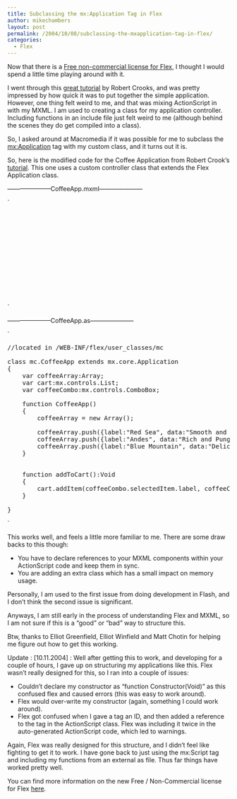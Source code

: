 ```yaml
---
title: Subclassing the mx:Application Tag in Flex
author: mikechambers
layout: post
permalink: /2004/10/08/subclassing-the-mxapplication-tag-in-flex/
categories:
  - Flex
---
```



Now that there is a [Free non-commercial license for Flex][1], I thought I would spend a little time playing around with it.

I went through this [great tutorial][2] by Robert Crooks, and was pretty impressed by how quick it was to put together the simple application. However, one thing felt weird to me, and that was mixing ActionScript in with my MXML. I am used to creating a class for my application controller. Including functions in an include file just felt weird to me (although behind the scenes they do get compiled into a class).

So, I asked around at Macromedia if it was possible for me to subclass the <mx:Application> tag with my custom class, and it turns out it is.

So, here is the modified code for the Coffee Application from Robert Crook&#8217;s [tutorial][2]. This one uses a custom controller class that extends the Flex Application class.

<!--more-->

&#8212;&#8212;&#8212;&#8212;&#8212;&#8212;&#8212;CoffeeApp.mxml&#8212;&#8212;&#8212;&#8212;&#8212;&#8212;&#8212;

`
<pre>
<?xml version="1.0"?>

<mc:CoffeeApp xmlns:mc="mc.*" xmlns:mx="http://www.macromedia.com/2003/mxml">
							
	<mx:Panel title="My First Flex App">
		<mx:Label text="Coffee Blends" />
		<mx:ComboBox id="coffeeCombo" dataProvider="{coffeeArray}" />
		<mx:Text text="Description: {coffeeCombo.selectedItem.data}" width="100%" />
		<mx:Button label="Add to Cart" click="addToCart()" />
		<mx:List id="cart" />
	</mx:Panel>
	
</mc:CoffeeApp></pre>
<p>`

&#8212;&#8212;&#8212;&#8212;&#8212;&#8212;&#8212;CoffeeApp.as&#8212;&#8212;&#8212;&#8212;&#8212;&#8212;&#8212;

`
<pre>
//located in /WEB-INF/flex/user_classes/mc

class mc.CoffeeApp extends mx.core.Application 
{
	var coffeeArray:Array;
	var cart:mx.controls.List;
	var coffeeCombo:mx.controls.ComboBox;

	function CoffeeApp() 
	{
		coffeeArray = new Array();
		
		coffeeArray.push({label:"Red Sea", data:"Smooth and Fragrant"});
		coffeeArray.push({label:"Andes", data:"Rich and Pungent"});
		coffeeArray.push({label:"Blue Mountain", data:"Delicate and Refined"});		
	}	


	function addToCart():Void
	{
		cart.addItem(coffeeCombo.selectedItem.label, coffeeCombo.selectedItem.data);
	}	

}
</pre>
<p>`

This works well, and feels a little more familiar to me. There are some draw backs to this though:

*   You have to declare references to your MXML components within your ActionScript code and keep them in sync.
*   You are adding an extra class which has a small impact on memory usage.

Personally, I am used to the first issue from doing development in Flash, and I don&#8217;t think the second issue is significant.

Anyways, I am still early in the process of understanding Flex and MXML, so I am not sure if this is a &#8220;good&#8221; or &#8220;bad&#8221; way to structure this.

Btw, thanks to Elliot Greenfield, Elliot Winfield and Matt Chotin for helping me figure out how to get this working.

Update : [10.11.2004] : Well after getting this to work, and developing for a couple of hours, I gave up on structuring my applications like this. Flex wasn&#8217;t really designed for this, so I ran into a couple of issues:

*   Couldn&#8217;t declare my constructor as &#8220;function Constructor(Void)&#8221; as this confused flex and caused errors (this was easy to work around).
*   Flex would over-write my constructor (again, something I could work around).
*   Flex got confused when I gave a tag an ID, and then added a reference to the tag in the ActionScript class. Flex was including it twice in the auto-generated ActionScript code, which led to warnings.

Again, Flex was really designed for this structure, and I didn&#8217;t feel like fighting to get it to work. I have gone back to just using the mx:Script tag and including my functions from an external as file. Thus far things have worked pretty well.

You can find more information on the new Free / Non-Commercial license for Flex [here][1].

 [1]: http://www.macromedia.com/macromedia/proom/pr/2004/flex_ncni_license.html
 [2]: http://www.macromedia.com/devnet/flex/articles/first_flexapp.html